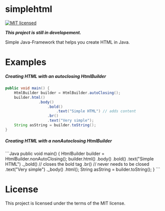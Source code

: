 # simplehtml

[![MIT licensed](https://img.shields.io/badge/license-MIT-blue.svg)](https://raw.githubusercontent.com/hyperium/hyper/master/LICENSE)

<b><i>This project is still in developement.</i></b>

Simple Java-Framework that helps you create HTML in Java.

# Examples

<h5>Creating HTML with an autoclosing HtmlBuilder</h5>

```Java 
public void main() {
    HtmlBuilder builder = HtmlBuilder.autoClosing();
    builder.html()
               .body()
                   .bold()
                       .text("Simple HTML") // adds content
                   .br()
                   .text("Very simple");
    String asString = builder.toString();
}
```

<h5>Creating HTML with a nonAutoclosing HtmlBuilder</h5>
```Java 
public void main() {
    HtmlBuilder builder = HtmlBuilder.nonAutoClosing();
    builder.html()
               .body()
                   .bold()
                       .text("Simple HTML")
                   ._bold() // closes the bold tag
                   .br() // never needs to be closed
                   .text("Very simple")
               ._body()
           .html();
    String asString = builder.toString();
}
```



# License

This project is licensed under the terms of the MIT license.

